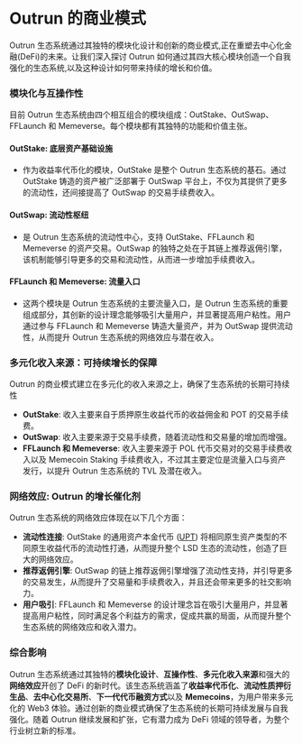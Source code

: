# Outrun 的商业模式

Outrun 生态系统通过其独特的模块化设计和创新的商业模式,正在重塑去中心化金融(DeFi)的未来。让我们深入探讨 Outrun 如何通过其四大核心模块创造一个自我强化的生态系统,以及这种设计如何带来持续的增长和价值。

### **模块化与互操作性**

目前 Outrun 生态系统由四个相互组合的模块组成：OutStake、OutSwap、FFLaunch 和 Memeverse。每个模块都有其独特的功能和价值主张。

#### **OutStake: 底层资产基础设施**

* 作为收益率代币化的模块，OutStake 是整个 Outrun 生态系统的基石。通过 OutStake 铸造的资产被广泛部署于 OutSwap 平台上，不仅为其提供了更多的流动性，还间接提高了 OutSwap 的交易手续费收入。

#### **OutSwap: 流动性枢纽**

* 是 Outrun 生态系统的流动性中心，支持 OutStake、FFLaunch 和 Memeverse 的资产交易。OutSwap 的独特之处在于其链上推荐返佣引擎，该机制能够引导更多的交易和流动性，从而进一步增加手续费收入。

#### **FFLaunch 和 Memeverse: 流量入口**

* 这两个模块是 Outrun 生态系统的主要流量入口，是 Outrun 生态系统的重要组成部分，其创新的设计理念能够吸引大量用户，并显著提高用户粘性。用户通过参与 FFLaunch 和 Memeverse 铸造大量资产，并为 OutSwap 提供流动性，从而提升 Outrun 生态系统的网络效应与潜在收入。

### **多元化收入来源：可持续增长的保障**

Outrun 的商业模式建立在多元化的收入来源之上，确保了生态系统的长期可持续性

* **OutStake**: 收入主要来自于质押原生收益代币的收益佣金和 POT 的交易手续费。
* **OutSwap**: 收入主要来源于交易手续费，随着流动性和交易量的增加而增强。
* **FFLaunch 和 Memeverse**: 收入主要来源于 POL 代币交易对的交易手续费收入以及 Memecoin Staking 手续费收入，不过其主要定位是流量入口与资产发行，以提升 Outrun 生态系统的 TVL 及潜在收入。

### **网络效应: Outrun 的增长催化剂**

Outrun 生态系统的网络效应体现在以下几个方面：

* **流动性连接**: OutStake 的通用资产本金代币 ([UPT](outstake/yield-tokenization/pt.md)) 将相同原生资产类型的不同原生收益代币的流动性打通，从而提升整个 LSD 生态的流动性，创造了巨大的网络效应。
* **推荐返佣引擎**: OutSwap 的链上推荐返佣引擎增强了流动性支持，并引导更多的交易发生，从而提升了交易量和手续费收入，并且还会带来更多的社交影响力。
* **用户吸引**: FFLaunch 和 Memeverse 的设计理念旨在吸引大量用户，并显著提高用户粘性，同时满足各个利益方的需求，促成共赢的局面，从而提升整个生态系统的网络效应和收入潜力。

### **综合影响**

Outrun 生态系统通过其独特的**模块化设计**、**互操作性**、**多元化收入来源**和强大的**网络效应**开创了 DeFi 的新时代。该生态系统涵盖了**收益率代币化**、**流动性质押衍生品**、**去中心化交易所**、**下一代代币融资方式**以及 **Memecoins**，为用户带来多元化的 Web3 体验。通过创新的商业模式确保了生态系统的长期可持续发展与自我强化。随着 Outrun 继续发展和扩张，它有潜力成为 DeFi 领域的领导者，为整个行业树立新的标准。
